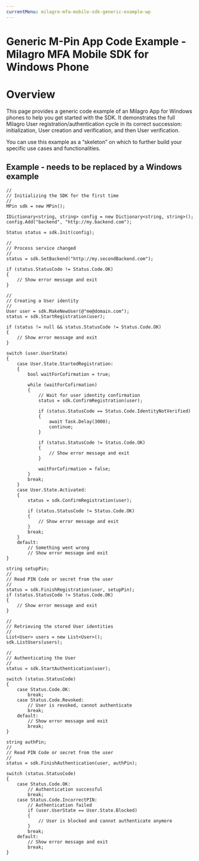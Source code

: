 ```yaml
---
currentMenu: milagro-mfa-mobile-sdk-generic-example-wp
---
```


# Generic M-Pin App Code Example - Milagro MFA Mobile SDK for Windows Phone

# Overview

This page provides a generic code example of an Milagro App for Windows phones to help you get started with the SDK. It demonstrates the full Milagro User registration/authentication cycle in its correct succession: initialization, User creation and verification, and then User verification.

You can use this example as a “skeleton” on which to further build your specific use cases and functionalities.

## Example - needs to be replaced by a Windows example
```
//
// Initializing the SDK for the first time
//
MPin sdk = new MPin();

IDictionary<string, string> config = new Dictionary<string, string>();
config.Add("backend", "http://my.backend.com");

Status status = sdk.Init(config);

//
// Process service changed
//
status = sdk.SetBackend("http://my.secondBackend.com");

if (status.StatusCode != Status.Code.OK)
{
    // Show error message and exit
}

//
// Creating a User identity
//
User user = sdk.MakeNewUser(@"me@domain.com");
status = sdk.StartRegistration(user);

if (status != null && status.StatusCode != Status.Code.OK)
{
    // Show error message and exit
}

switch (user.UserState)
{
    case User.State.StartedRegistration:
    {
        bool waitForCofirmation = true;

        while (waitForCofirmation)
        {
            // Wait for user identity confirmation            
            status = sdk.ConfirmRegistration(user);

            if (status.StatusCode == Status.Code.IdentityNotVerified)
            {
                await Task.Delay(3000);
                continue;
            }

            if (status.StatusCode != Status.Code.OK)
            {
                // Show error message and exit
            }

            waitForCofirmation = false;
        }
        break;        
    }
    case User.State.Activated:
    {
        status = sdk.ConfirmRegistration(user);

        if (status.StatusCode != Status.Code.OK)
        {
            // Show error message and exit
        }
        break;
    }
    default:
        // Something went wrong
        // Show error message and exit
}

string setupPin;
//
// Read PIN Code or secret from the user
//
status = sdk.FinishRegistration(user, setupPin);
if (status.StatusCode != Status.Code.OK)
{
    // Show error message and exit
}

//
// Retrieving the stored User identities
//
List<User> users = new List<User>();
sdk.ListUsers(users);

//
// Authenticating the User
//
status = sdk.StartAuthentication(user);

switch (status.StatusCode)
{
    case Status.Code.OK:
        break;
    case Status.Code.Revoked:
        // User is revoked, cannot authenticate
        break;
    default:
        // Show error message and exit
        break;
}

string authPin;
//
// Read PIN Code or secret from the user
//
status = sdk.FinishAuthentication(user, authPin);

switch (status.StatusCode)
{
    case Status.Code.OK:
        // Authentication successful
        break;
    case Status.Code.IncorrectPIN:
        // Authentication failed
        if (user.UserState == User.State.Blocked)
        {
            // User is blocked and cannot authenticate anymore
        }
        break;
    default:
        // Show error message and exit
        break;
}
```

